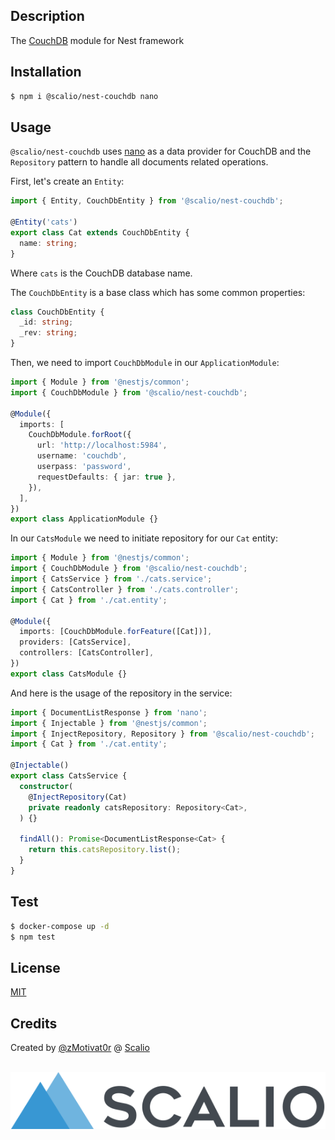 ## Description

The [CouchDB](http://couchdb.apache.org/) module for Nest framework

## Installation

```bash
$ npm i @scalio/nest-couchdb nano
```

## Usage

`@scalio/nest-couchdb` uses [nano](https://www.npmjs.com/package/nano) as a data provider for CouchDB and the `Repository` pattern to handle all documents related operations.

First, let's create an `Entity`:

```typescript
import { Entity, CouchDbEntity } from '@scalio/nest-couchdb';

@Entity('cats')
export class Cat extends CouchDbEntity {
  name: string;
}
```

Where `cats` is the CouchDB database name.

The `CouchDbEntity` is a base class which has some common properties:

```typescript
class CouchDbEntity {
  _id: string;
  _rev: string;
}
```

Then, we need to import `CouchDbModule` in our `ApplicationModule`:

```typescript
import { Module } from '@nestjs/common';
import { CouchDbModule } from '@scalio/nest-couchdb';

@Module({
  imports: [
    CouchDbModule.forRoot({
      url: 'http://localhost:5984',
      username: 'couchdb',
      userpass: 'password',
      requestDefaults: { jar: true },
    }),
  ],
})
export class ApplicationModule {}
```

In our `CatsModule` we need to initiate repository for our `Cat` entity:

```typescript
import { Module } from '@nestjs/common';
import { CouchDbModule } from '@scalio/nest-couchdb';
import { CatsService } from './cats.service';
import { CatsController } from './cats.controller';
import { Cat } from './cat.entity';

@Module({
  imports: [CouchDbModule.forFeature([Cat])],
  providers: [CatsService],
  controllers: [CatsController],
})
export class CatsModule {}
```

And here is the usage of the repository in the service:

```typescript
import { DocumentListResponse } from 'nano';
import { Injectable } from '@nestjs/common';
import { InjectRepository, Repository } from '@scalio/nest-couchdb';
import { Cat } from './cat.entity';

@Injectable()
export class CatsService {
  constructor(
    @InjectRepository(Cat)
    private readonly catsRepository: Repository<Cat>,
  ) {}

  findAll(): Promise<DocumentListResponse<Cat> {
    return this.catsRepository.list();
  }
}
```

## Test

```bash
$ docker-compose up -d
$ npm test
```

## License

[MIT](LICENSE)

## Credits

Created by [@zMotivat0r](https://github.com/zMotivat0r) @ [Scalio](https://scal.io/)

<p align="center">
    <br/>
    <a href="https://scal.io/">
        <img src="https://raw.githubusercontent.com/scalio/bazel-nestjs-starter/master/readme-assets/scalio.png"/>
    </a>
</p>
